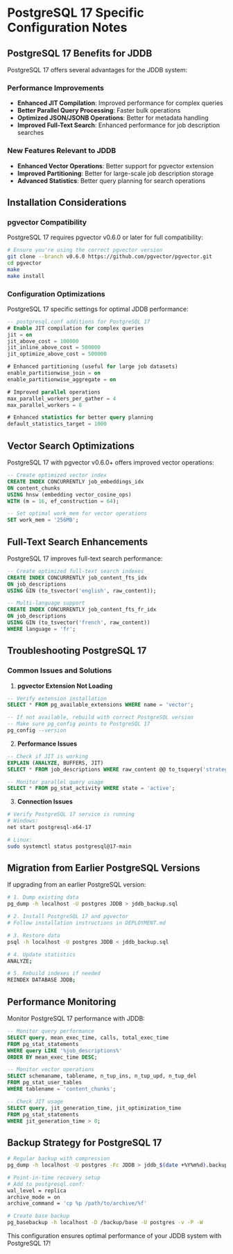 # PostgreSQL 17 Specific Configuration Notes

## PostgreSQL 17 Benefits for JDDB

PostgreSQL 17 offers several advantages for the JDDB system:

### Performance Improvements

- **Enhanced JIT Compilation**: Improved performance for complex queries
- **Better Parallel Query Processing**: Faster bulk operations
- **Optimized JSON/JSONB Operations**: Better for metadata handling
- **Improved Full-Text Search**: Enhanced performance for job description searches

### New Features Relevant to JDDB

- **Enhanced Vector Operations**: Better support for pgvector extension
- **Improved Partitioning**: Better for large-scale job description storage
- **Advanced Statistics**: Better query planning for search operations

## Installation Considerations

### pgvector Compatibility

PostgreSQL 17 requires pgvector v0.6.0 or later for full compatibility:

```bash
# Ensure you're using the correct pgvector version
git clone --branch v0.6.0 https://github.com/pgvector/pgvector.git
cd pgvector
make
make install
```

### Configuration Optimizations

PostgreSQL 17 specific settings for optimal JDDB performance:

```sql
-- postgresql.conf additions for PostgreSQL 17
# Enable JIT compilation for complex queries
jit = on
jit_above_cost = 100000
jit_inline_above_cost = 500000
jit_optimize_above_cost = 500000

# Enhanced partitioning (useful for large job datasets)
enable_partitionwise_join = on
enable_partitionwise_aggregate = on

# Improved parallel operations
max_parallel_workers_per_gather = 4
max_parallel_workers = 8

# Enhanced statistics for better query planning
default_statistics_target = 1000
```

## Vector Search Optimizations

PostgreSQL 17 with pgvector v0.6.0+ offers improved vector operations:

```sql
-- Create optimized vector index
CREATE INDEX CONCURRENTLY job_embeddings_idx
ON content_chunks
USING hnsw (embedding vector_cosine_ops)
WITH (m = 16, ef_construction = 64);

-- Set optimal work_mem for vector operations
SET work_mem = '256MB';
```

## Full-Text Search Enhancements

PostgreSQL 17 improves full-text search performance:

```sql
-- Create optimized full-text search indexes
CREATE INDEX CONCURRENTLY job_content_fts_idx
ON job_descriptions
USING GIN (to_tsvector('english', raw_content));

-- Multi-language support
CREATE INDEX CONCURRENTLY job_content_fts_fr_idx
ON job_descriptions
USING GIN (to_tsvector('french', raw_content))
WHERE language = 'fr';
```

## Troubleshooting PostgreSQL 17

### Common Issues and Solutions

1. **pgvector Extension Not Loading**

```sql
-- Verify extension installation
SELECT * FROM pg_available_extensions WHERE name = 'vector';

-- If not available, rebuild with correct PostgreSQL version
-- Make sure pg_config points to PostgreSQL 17
pg_config --version
```

2. **Performance Issues**

```sql
-- Check if JIT is working
EXPLAIN (ANALYZE, BUFFERS, JIT)
SELECT * FROM job_descriptions WHERE raw_content @@ to_tsquery('strategic');

-- Monitor parallel query usage
SELECT * FROM pg_stat_activity WHERE state = 'active';
```

3. **Connection Issues**

```bash
# Verify PostgreSQL 17 service is running
# Windows:
net start postgresql-x64-17

# Linux:
sudo systemctl status postgresql@17-main
```

## Migration from Earlier PostgreSQL Versions

If upgrading from an earlier PostgreSQL version:

```bash
# 1. Dump existing data
pg_dump -h localhost -U postgres JDDB > jddb_backup.sql

# 2. Install PostgreSQL 17 and pgvector
# Follow installation instructions in DEPLOYMENT.md

# 3. Restore data
psql -h localhost -U postgres JDDB < jddb_backup.sql

# 4. Update statistics
ANALYZE;

# 5. Rebuild indexes if needed
REINDEX DATABASE JDDB;
```

## Performance Monitoring

Monitor PostgreSQL 17 performance with JDDB:

```sql
-- Monitor query performance
SELECT query, mean_exec_time, calls, total_exec_time
FROM pg_stat_statements
WHERE query LIKE '%job_descriptions%'
ORDER BY mean_exec_time DESC;

-- Monitor vector operations
SELECT schemaname, tablename, n_tup_ins, n_tup_upd, n_tup_del
FROM pg_stat_user_tables
WHERE tablename = 'content_chunks';

-- Check JIT usage
SELECT query, jit_generation_time, jit_optimization_time
FROM pg_stat_statements
WHERE jit_generation_time > 0;
```

## Backup Strategy for PostgreSQL 17

```bash
# Regular backup with compression
pg_dump -h localhost -U postgres -Fc JDDB > jddb_$(date +%Y%m%d).backup

# Point-in-time recovery setup
# Add to postgresql.conf:
wal_level = replica
archive_mode = on
archive_command = 'cp %p /path/to/archive/%f'

# Create base backup
pg_basebackup -h localhost -D /backup/base -U postgres -v -P -W
```

This configuration ensures optimal performance of your JDDB system with PostgreSQL 17!
